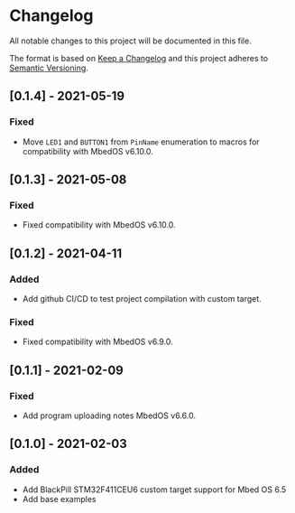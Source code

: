 # Changelog
All notable changes to this project will be documented in this file.

The format is based on [Keep a Changelog](https://keepachangelog.com/en/1.0.0/)
and this project adheres to [Semantic Versioning](https://semver.org/spec/v2.0.0.html).

## [0.1.4] - 2021-05-19
### Fixed

- Move `LED1` and `BUTTON1` from `PinName` enumeration to macros for compatibility with MbedOS v6.10.0.

## [0.1.3] - 2021-05-08
### Fixed

- Fixed compatibility with MbedOS v6.10.0.

## [0.1.2] - 2021-04-11
### Added

- Add github CI/CD to test project compilation with custom target.

### Fixed

- Fixed compatibility with MbedOS v6.9.0.

## [0.1.1] - 2021-02-09
### Fixed

- Add program uploading notes MbedOS v6.6.0.

## [0.1.0] - 2021-02-03

### Added

- Add BlackPill STM32F411CEU6 custom target support for Mbed OS 6.5
- Add base examples
